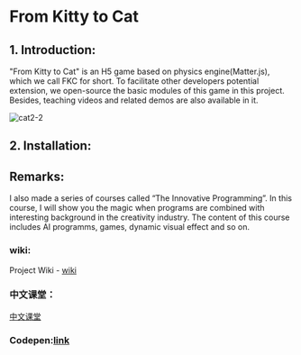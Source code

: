 # From Kitty to Cat

## 1. Introduction:
"From Kitty to Cat" is an H5 game based on physics engine(Matter.js), which we call FKC for short. To facilitate other developers potential extension, we open-source the basic modules of this game in this project. Besides, teaching videos and related demos are also available in it.

![cat2-2](https://user-images.githubusercontent.com/34769581/109406115-6f651580-79b1-11eb-96b7-d96e3b53b2e0.png)

## 2. Installation:

## Remarks:
I also made a series of courses called “The Innovative Programming”. In this course, I will show you the magic when programs are combined with interesting background in the creativity industry. The content of this course includes AI programms, games, dynamic visual effect and so on. 

### wiki:
  Project Wiki - [wiki](https://github.com/yuyou-dev/From-Kitty-to-Cat/wiki)

### 中文课堂：
  [中文课堂](https://github.com/yuyou-dev/From-Kitty-to-Cat/wiki/中文课堂)
  
### Codepen:[link](https://codepen.io/yuyou/project/editor/XgeWxN)

